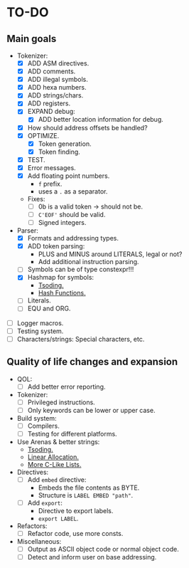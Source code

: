 # TO-DO

## Main goals

- Tokenizer:
    - [X] ADD ASM directives.
    - [X] ADD comments.
    - [X] ADD illegal symbols.
    - [X] ADD hexa numbers.
    - [X] ADD strings/chars.
    - [X] ADD registers.
    - [X] EXPAND debug:
        - [X] ADD better location information for debug.
    - [X] How should address offsets be handled?
    - [X] OPTIMIZE.
        - [X] Token generation.
        - [X] Token finding.
    - [X] TEST.
    - [X] Error messages.
    - [X] Add floating point numbers.
        - `f` prefix.
        - uses a `.` as a separator.
    - Fixes:
        - [ ] 0b is a valid token -> should not be.
        - [ ] `C'EOF'` should be valid.
        - [ ] Signed integers.
- Parser:
    - [X] Formats and addressing types.
    - [X] ADD token parsing:
        - PLUS and MINUS around LITERALS, legal or not?
        - Add additional instruction parsing.
    - [ ] Symbols can be of type constexpr!!!
    - [X] Hashmap for symbols:
        - [Tsoding.](https://www.youtube.com/watch?v=n-S9DBwPGTo)
        - [Hash Functions.](https://www.cse.yorku.ca/~oz/hash.html)
    - [ ] Literals.
    - [ ] EQU and ORG.
- [ ] Logger macros.
- [ ] Testing system.
- [ ] Characters/strings: Special characters, etc.

## Quality of life changes and expansion

- QOL:
    - [ ] Add better error reporting.

- Tokenizer:
    - [ ] Privileged instructions.
    - [ ] Only keywords can be lower or upper case.
- Build system:
    - [ ] Compilers.
    - [ ] Testing for different platforms.
- Use Arenas & better strings:
    - [Tsoding.](https://www.youtube.com/watch?v=3IAlJSIjvH0)
    - [Linear Allocation.](https://www.gingerbill.org/article/2019/02/08/memory-allocation-strategies-002/)
    - [More C-Like Lists.](https://felipec.wordpress.com/2024/03/03/c-skill-issue-how-the-white-house-is-wrong/)
- Directives:
    - [ ] Add `embed` directive:
        - Embeds the file contents as BYTE.
        - Structure is `LABEL EMBED "path"`.
    - [ ] Add `export`:
        - Directive to export labels.
        - `export LABEL`.
- Refactors:
    - [ ] Refactor code, use more consts.
- Miscellaneous: 
    - [ ] Output as ASCII object code or normal object code.
    - [ ] Detect and inform user on base addressing.
